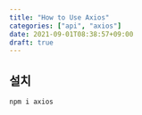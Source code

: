 ```yaml
---
title: "How to Use Axios"
categories: ["api", "axios"]
date: 2021-09-01T08:38:57+09:00
draft: true
---
```


## 설치

`npm i axios`
